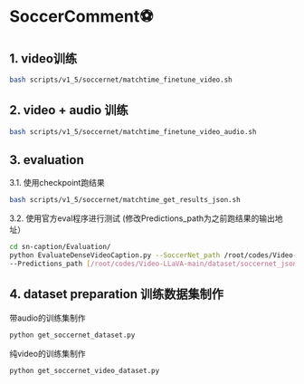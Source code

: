 # SoccerComment⚽️
## 1. video训练
```bash
bash scripts/v1_5/soccernet/matchtime_finetune_video.sh
```
## 2. video + audio 训练
```bash
bash scripts/v1_5/soccernet/matchtime_finetune_video_audio.sh
```
## 3. evaluation
  3.1. 使用checkpoint跑结果
  ```bash
  bash scripts/v1_5/soccernet/matchtime_get_results_json.sh
  ```
  3.2. 使用官方eval程序进行测试
  (修改Predictions_path为之前跑结果的输出地址）
  ```bash
  cd sn-caption/Evaluation/
  python EvaluateDenseVideoCaption.py --SoccerNet_path /root/codes/Video-LLaVA-main/dataset/soccernet_json/test_labels/
  --Predictions_path [/root/codes/Video-LLaVA-main/dataset/soccernet_json/test_results_1115_19900/]
  ```
## 4. dataset preparation 训练数据集制作
带audio的训练集制作
```bash
python get_soccernet_dataset.py
```
纯video的训练集制作
```bash
python get_soccernet_video_dataset.py
```
